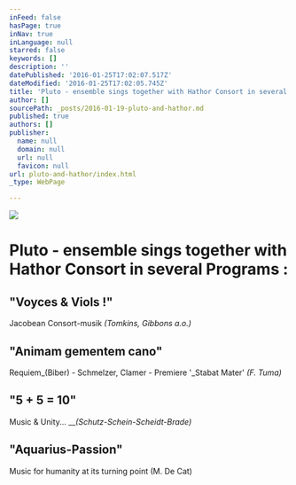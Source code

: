 ```yaml
---
inFeed: false
hasPage: true
inNav: true
inLanguage: null
starred: false
keywords: []
description: ''
datePublished: '2016-01-25T17:02:07.517Z'
dateModified: '2016-01-25T17:02:05.745Z'
title: 'Pluto - ensemble sings together with Hathor Consort in several Programs :'
author: []
sourcePath: _posts/2016-01-19-pluto-and-hathor.md
published: true
authors: []
publisher:
  name: null
  domain: null
  url: null
  favicon: null
url: pluto-and-hathor/index.html
_type: WebPage

---
```

![](https://s3-us-west-2.amazonaws.com/the-grid-img/p/d63f3076f6624b9bbe0c463ab9b72465ac536784.jpg)

# Pluto - ensemble sings together with Hathor Consort in several Programs :

## 

## 

## "Voyces & Viols !"

Jacobean Consort-musik  _(Tomkins, Gibbons a.o.)_

## "Animam gementem cano"

Requiem_(Biber) - Schmelzer, Clamer - Premiere '_Stabat Mater' _(F. Tuma)_

## "5 + 5 = 10" 

Music & Unity...   ___(Schutz-Schein-Scheidt-Brade)_

## "Aquarius-Passion"

Music for humanity at its turning point   (M. De Cat)
